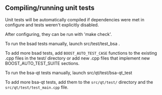 Compiling/running unit tests
------------------------------------

Unit tests will be automatically compiled if dependencies were met in configure
and tests weren't explicitly disabled.

After configuring, they can be run with 'make check'.

To run the bsad tests manually, launch src/test/test_bsa .

To add more bsad tests, add `BOOST_AUTO_TEST_CASE` functions to the existing
.cpp files in the test/ directory or add new .cpp files that
implement new BOOST_AUTO_TEST_SUITE sections.

To run the bsa-qt tests manually, launch src/qt/test/bsa-qt_test

To add more bsa-qt tests, add them to the `src/qt/test/` directory and
the `src/qt/test/test_main.cpp` file.
